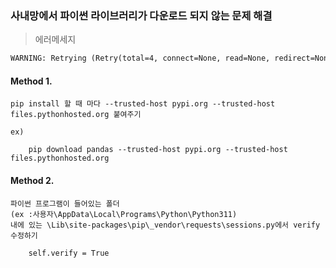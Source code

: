 ### 사내망에서 파이썬 라이브러리가 다운로드 되지 않는 문제 해결


> 에러메세지
```txt
WARNING: Retrying (Retry(total=4, connect=None, read=None, redirect=None, status=None)) after connection broken by 'SSLError(SSLCertVerificationError(1, '[SSL: CERTIFICATE_VERIFY_FAILED] certificate verify failed: EE certificate key too weak (_ssl.c:1006)'))': /simple/pytorch/
```

#### Method 1.

    pip install 할 때 마다 --trusted-host pypi.org --trusted-host files.pythonhosted.org 붙여주기 

    ex)  
```
    pip download pandas --trusted-host pypi.org --trusted-host files.pythonhosted.org
```

#### Method 2.
    
    파이썬 프로그램이 들어있는 폴더 
    (ex :사용자\AppData\Local\Programs\Python\Python311)
    내에 있는 \Lib\site-packages\pip\_vendor\requests\sessions.py에서 verify 수정하기 

```   
    self.verify = True
```